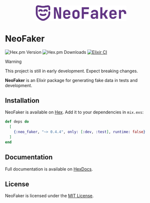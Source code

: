 <p align="center">
  <a href="https://hexdocs.pm/neo_faker" target="_blank">
    <img src="./lib/assets/logo/full_logo.svg" width="300" alt="NeoFaker Logo">
  </a>
</p>

# NeoFaker

![Hex.pm Version](https://img.shields.io/hexpm/v/neo_faker) ![Hex.pm Downloads](https://img.shields.io/hexpm/dt/neo_faker) [![Elixir CI](https://github.com/muzhawir/neo_faker/actions/workflows/elixir.yml/badge.svg?branch=main)](https://github.com/muzhawir/neo_faker/actions/workflows/elixir.yml)

> [!WARNING]
> This project is still in early development. Expect breaking changes.

**NeoFaker** is an Elixir package for generating fake data in tests and development.

## Installation

NeoFaker is available on [Hex](https://hex.pm/packages/neo_faker). Add it to your dependencies in
 `mix.exs`:

```elixir
def deps do
  [
    {:neo_faker, "~> 0.4.4", only: [:dev, :test], runtime: false}
  ]
end
```

## Documentation

Full documentation is available on [HexDocs](https://hexdocs.pm/neo_faker).

## License

NeoFaker is licensed under the [MIT License](https://github.com/muzhawir/neo_faker/blob/main/LICENSE.md).
